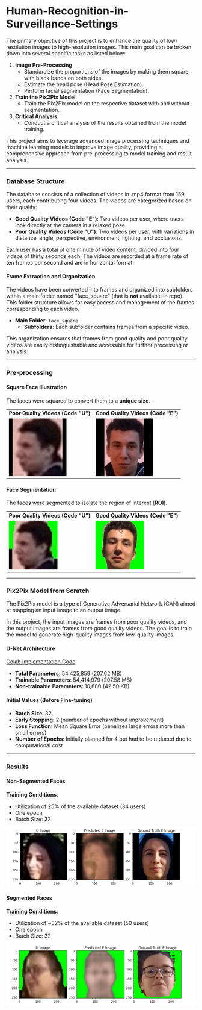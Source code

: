 # Human-Recognition-in-Surveillance-Settings

The primary objective of this project is to enhance the quality of low-resolution images to high-resolution images. This main goal can be broken down into several specific tasks as listed below:

1. **Image Pre-Processing**
    - Standardize the proportions of the images by making them square, with black bands on both sides.
    - Estimate the head pose (Head Pose Estimation).
    - Perform facial segmentation (Face Segmentation).
2. **Train the Pix2Pix Model**
    - Train the Pix2Pix model on the respective dataset with and without segmentation.
3. **Critical Analysis**
    - Conduct a critical analysis of the results obtained from the model training.

This project aims to leverage advanced image processing techniques and machine learning models to improve image quality, providing a comprehensive approach from pre-processing to model training and result analysis.

---

### Database Structure

The database consists of a collection of videos in .mp4 format from 159 users, each contributing four videos. The videos are categorized based on their quality:

- **Good Quality Videos (Code "E")**: Two videos per user, where users look directly at the camera in a relaxed pose.
- **Poor Quality Videos (Code "U")**: Two videos per user, with variations in distance, angle, perspective, environment, lighting, and occlusions.

Each user has a total of one minute of video content, divided into four videos of thirty seconds each. The videos are recorded at a frame rate of ten frames per second and are in horizontal format.

#### Frame Extraction and Organization

The videos have been converted into frames and organized into subfolders within a main folder named "face_square" (that is **not** available in repo). This folder structure allows for easy access and management of the frames corresponding to each video.

- **Main Folder**: `face_square`
    - **Subfolders**: Each subfolder contains frames from a specific video.

This organization ensures that frames from good quality and poor quality videos are easily distinguishable and accessible for further processing or analysis.

---

### Pre-processing

#### Square Face Illustration

The faces were squared to convert them to a **unique size**.

<table>
  <tr>
    <td><strong>Poor Quality Videos (Code "U")</strong></td>
    <td><strong>Good Quality Videos (Code "E")</strong></td>
  </tr>
  <tr>
    <td><img src="obtained_images/preprocessing/imgu_square.jpg" alt="Square Face - Poor Quality"></td>
    <td><img src="obtained_images/preprocessing/imge_square.jpg" alt="Square Face - Good Quality"></td>
  </tr>
</table>

#### Face Segmentation

The faces were segmented to isolate the region of interest (**ROI**).

<table>
  <tr>
    <td><strong>Poor Quality Videos (Code "U")</strong></td>
    <td><strong>Good Quality Videos (Code "E")</strong></td>
  </tr>
  <tr>
    <td><img src="obtained_images/preprocessing/imgu_seg.jpg" alt="Segmentation - Poor Quality"></td>
    <td><img src="obtained_images/preprocessing/imge_seg.jpg" alt="Segmentation - Good Quality"></td>
  </tr>
</table>

---

### Pix2Pix Model from Scratch

The Pix2Pix model is a type of Generative Adversarial Network (GAN) aimed at mapping an input image to an output image.

In this project, the input images are frames from poor quality videos, and the output images are frames from good quality videos. The goal is to train the model to generate high-quality images from low-quality images.

#### U-Net Architecture

[Colab Implementation Code](pix2pix_model.ipynb)

- **Total Parameters**: 54,425,859 (207.62 MB)
- **Trainable Parameters**: 54,414,979 (207.58 MB)
- **Non-trainable Parameters**: 10,880 (42.50 KB)

#### Initial Values (Before Fine-tuning)

- **Batch Size**: 32
- **Early Stopping**: 2 (number of epochs without improvement)
- **Loss Function**: Mean Square Error (penalizes large errors more than small errors)
- **Number of Epochs**: Initially planned for 4 but had to be reduced due to computational cost

---

### Results

#### Non-Segmented Faces

**Training Conditions**:
- Utilization of 25% of the available dataset (34 users)
- One epoch
- Batch Size: 32

![Non-Segmented Faces Results](obtained_images/final_results/resultmodel_woutseg.png)

#### Segmented Faces

**Training Conditions**:
- Utilization of ~32% of the available dataset (50 users)
- One epoch
- Batch Size: 32

![Segmented Faces Results](obtained_images/final_results/resultmodel_withseg.png)
